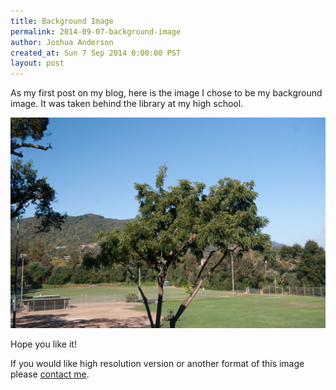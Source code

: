 ```yaml
---
title: Background Image
permalink: 2014-09-07-background-image
author: Joshua Anderson
created_at: Sun 7 Sep 2014 0:00:00 PST
layout: post
---
```


As my first post on my blog, here is the image I chose to be my background image.
It was taken behind the library at my high school.

<img class="post-image" src="/images/2014/09/background.jpg" alt="">

Hope you like it!

If you would like high resolution version or another format of this image please [contact me](/about/#contact).
